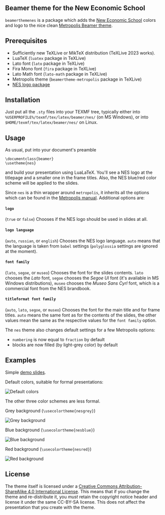 ## Beamer theme for the New Economic School

`beamerthemenes` is a package which adds the [New Economic School](https://www.nes.ru) colors
and logo to the nice clean [Metropolis Beamer theme](https://github.com/matze/mtheme).

## Prerequisites

* Sufficiently new TeXLive or MikTeX distribution (TeXLive 2023 works).
* LuaTeX (`luatex` package in TeXLive)
* Lato font (`lato` package in TeXLive)
* Fira Mono font (`fira` package in TeXLive)
* Lato Math font (`lato-math` package in TeXLive)
* Metropolis theme (`beamertheme-metropolis` package in TeXLive)
* [NES logo package](https://github.com/sgolovan/neslogo)

## Installation

Just put all the `.sty` files into your TEXMF tree,
typically either into `%USERPROFILE%/texmf/tex/latex/beamer/nes/` (on MS Windows),
or into `$HOME/texmf/tex/latex/beamer/nes/` on Linux.

## Usage

As usual, put into your document's preamble

```
\documentclass{beamer}
\usetheme{nes}
```

and build your presentation using LuaLaTeX. You'll see a NES logo at the
titlepage and a smaller one in the frame titles. Also, the NES blue/red color
scheme will be applied to the slides.

Since `nes` is a thin wrapper around `metropolis`, it inherits all the options
which can be found in the
[Metropolis manual](http://mirrors.ctan.org/macros/latex/contrib/beamer-contrib/themes/metropolis/doc/metropolistheme.pdf).
Additional options are:

#### `logo`

(`true` or `false`) Chooses if the NES logo should be used in slides at all.

#### `logo language`

(`auto`, `russian`, or `english`) Chooses the NES logo language. `auto` means that the language
is taken from `babel` settings (`polyglossia` settings are ignored at the moment).

#### `font family`

(`lato`, `segoe`, or `museo`) Chooses the font for the slides contents.
`lato` chooses the *Lato* font, `segoe` chooses the *Segoe UI* font (it's available in MS Windows distributions),
`museo` chooses the *Museo Sans Cyrl* font, which is a commercial font from the NES brandbook.

#### `titleformat font family`

(`auto`, `lato`, `segoe`, or `museo`) Chooses the font for the main title and for frame titles.
`auto` means the same font as for the contents of the slides, the other values mean the same
as the respective values for the `font family` option.

The `nes` theme also changes default settings for a few Metropolis options:

* `numbering` is now equal to `fraction` by default
* blocks are now filled (by light-grey color) by default

## Examples

Simple [demo slides](https://raw.githubusercontent.com/sgolovan/beamerthemenes/main/demo/demo.pdf).

Default colors, suitable for formal presentations:

![Default colors](https://raw.githubusercontent.com/sgolovan/beamerthemenes/main/examples/colorwhite.png)

The other three color schemes are less formal.

Grey background (`\usecolortheme{nesgrey}`)

![Grey background](https://raw.githubusercontent.com/sgolovan/beamerthemenes/main/examples/colorgrey.png)

Blue background (`\usecolortheme{nesblue}`)

![Blue background](https://raw.githubusercontent.com/sgolovan/beamerthemenes/main/examples/colorblue.png)

Red background (`\usecolortheme{nesred}`)

![Red background](https://raw.githubusercontent.com/sgolovan/beamerthemenes/main/examples/colorred.png)

## License

The theme itself is licensed under a [Creative Commons Attribution-ShareAlike
4.0 International License](http://creativecommons.org/licenses/by-sa/4.0/). This
means that if you change the theme and re-distribute it, you *must* retain the
copyright notice header and license it under the same CC-BY-SA license. This
does not affect the presentation that you create with the theme.
